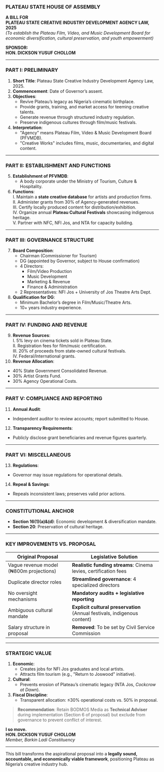 
### **PLATEAU STATE HOUSE OF ASSEMBLY**  
**A BILL FOR**  
**PLATEAU STATE CREATIVE INDUSTRY DEVELOPMENT AGENCY LAW, 2025**  
*(To establish the Plateau Film, Video, and Music Development Board for economic diversification, cultural preservation, and youth empowerment)*  

**SPONSOR:**  
**HON. DICKSON YUSUF CHOLLOM**  

---

### **PART I: PRELIMINARY**  
1. **Short Title**: Plateau State Creative Industry Development Agency Law, 2025.  
2. **Commencement**: Date of Governor’s assent.  
3. **Objectives**:  
   - Revive Plateau’s legacy as Nigeria’s cinematic birthplace.  
   - Provide grants, training, and market access for teeming creative talents.  
   - Generate revenue through structured industry regulation.  
   - Preserve indigenous cultures through film/music festivals.  
4. **Interpretation**:  
   - "Agency" means Plateau Film, Video & Music Development Board (PFVMDB).  
   - "Creative Works" includes films, music, documentaries, and digital content.  

---

### **PART II: ESTABLISHMENT AND FUNCTIONS**  
5. **Establishment of PFVMDB**:  
   - A body corporate under the Ministry of Tourism, Culture & Hospitality.  
6. **Functions**:  
   I. Maintain a **state creative database** for artists and production firms.  
   II. Administer grants from 30% of Agency-generated revenues.  
   III. Certify locally produced content for distribution/exhibition.  
   IV. Organize annual **Plateau Cultural Festivals** showcasing indigenous heritage.  
   V. Partner with NFC, NFI Jos, and NTA for capacity building.  

---

### **PART III: GOVERNANCE STRUCTURE**  
7. **Board Composition**:  
   - Chairman (Commissioner for Tourism)  
   - DG (appointed by Governor, subject to House confirmation)  
   - 4 Directors:  
     - Film/Video Production  
     - Music Development  
     - Marketing & Revenue  
     - Finance & Administration  
   - 2 Representatives: NFI Jos + University of Jos Theatre Arts Dept.  
8. **Qualification for DG**:  
   - Minimum Bachelor’s degree in Film/Music/Theatre Arts.  
   - 10+ years industry experience.  

---

### **PART IV: FUNDING AND REVENUE**  
9. **Revenue Sources**:  
   I. 5% levy on cinema tickets sold in Plateau State.  
   II. Registration fees for film/music certification.  
   III. 20% of proceeds from state-owned cultural festivals.  
   IV. Federal/International grants.  
10. **Revenue Allocation**:  
   - 40% State Government Consolidated Revenue.  
   - 30% Artist Grants Fund.  
   - 30% Agency Operational Costs.  

---

### **PART V: COMPLIANCE AND REPORTING**  
11. **Annual Audit**:  
   - Independent auditor to review accounts; report submitted to House.  
12. **Transparency Requirements**:  
   - Publicly disclose grant beneficiaries and revenue figures quarterly.  

---

### **PART VI: MISCELLANEOUS**  
13. **Regulations**:  
   - Governor may issue regulations for operational details.  
14. **Repeal & Savings**:  
   - Repeals inconsistent laws; preserves valid prior actions.  

---

### **CONSTITUTIONAL ANCHOR**  
- **Section 16(1)(a)&(d)**: Economic development & diversification mandate.  
- **Section 20**: Preservation of cultural heritage.  

---

### **KEY IMPROVEMENTS VS. PROPOSAL**  
| **Original Proposal** | **Legislative Solution** |  
|------------------------|--------------------------|  
| Vague revenue model (₦800m projections) | **Realistic funding streams**: Cinema levies, certification fees |  
| Duplicate director roles | **Streamlined governance**: 4 specialized directors |  
| No oversight mechanisms | **Mandatory audits + legislative reporting** |  
| Ambiguous cultural mandate | **Explicit cultural preservation** (Annual festivals, indigenous content) |  
| Salary structure in proposal | **Removed**: To be set by Civil Service Commission |  

---

### **STRATEGIC VALUE**  
1. **Economic**:  
   - Creates jobs for NFI Jos graduates and local artists.  
   - Attracts film tourism (e.g., "Return to Joswood" initiative).  
2. **Cultural**:  
   - Prevents erosion of Plateau’s cinematic legacy (NTA Jos, *Cockcrow at Dawn*).  
3. **Fiscal Discipline**:  
   - Transparent allocation: ≤30% operational costs vs. 50% in proposal.  

> **Recommendation**: Retain BODMOS Media as **Technical Adviser** during implementation (Section 6 of proposal) but exclude from governance to prevent conflict of interest.

**I so move.**  
**HON. DICKSON YUSUF CHOLLOM**  
*Member, Barkin Ladi Constituency*  

--- 

This bill transforms the aspirational proposal into a **legally sound, accountable, and economically viable framework**, positioning Plateau as Nigeria’s creative industry hub.